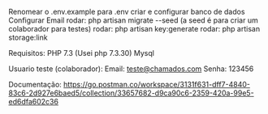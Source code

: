 Renomear o .env.example para .env
criar e configurar banco de dados
Configurar Email
rodar: php artisan migrate --seed (a seed é para criar um colaborador para testes)
rodar: php artisan key:generate
rodar: php artisan storage:link

Requisitos:
PHP 7.3 (Usei php 7.3.30)
Mysql

Usuario teste (colaborador):
Email: teste@chamados.com
Senha: 123456

Documentação: https://go.postman.co/workspace/3131f631-dff7-4840-83c6-2d927e6baed5/collection/33657682-d9ca90c6-2359-420a-99e5-ed6dfa602c36